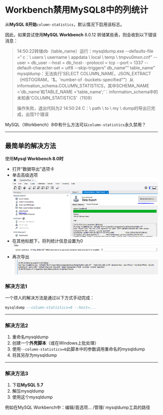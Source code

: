 # Workbench禁用MySQL8中的列统计

从**MySQL 8开始**`column-statistics`，默认情况下启用该标志。

因此，如果尝试使用**MySQL Workbench** 8.0.12 转储某些表，则会收到以下错误消息：

> 14:50:22转储db（table_name）运行：mysqldump.exe --defaults-file =“ c：\ users \ username \ appdata \ local \ temp \ tmpvu0mxn.cnf” --user = db_user --host = db_host- -protocol = tcp --port = 1337 --default-character-set = utf8 --skip-triggers“ db_name”“ table_name” mysqldump：无法执行'SELECT COLUMN_NAME，JSON_EXTRACT（HISTOGRAM，'$。'number-of -buckets-specified“”）从information_schema.COLUMN_STATISTICS，其中SCHEMA_NAME ='db_name'和TABLE_NAME ='table_name';'：information_schema中的未知表'COLUMN_STATISTICS'（1109）
>
> 操作失败，退出代码为2 14:50:24 C：\ path \ to \ my \ dump的导出已完成，出现1个错误

MySQL（Workbench）8中有什么方法可以`column-statistics`永久禁用？

------

## 最简单的解决方法

使用**Mysql Workbench 8.0时**

- 打开“数据导出”选项卡
- 单击高级选项 [![在此处输入图片说明](../../../_ImageAssets/ZKjXe-1573125322244.png)](https://i.stack.imgur.com/ZKjXe.png)
- 在其他标题下，将列统计信息设置为0 [![在此处输入图片说明](../../../_ImageAssets/QUMrG.png)](https://i.stack.imgur.com/QUMrG.png)
- 再次导出[![在此处输入图片说明](../../../_ImageAssets/sIDmx.png)](https://i.stack.imgur.com/sIDmx.png)



### 解决方法1

一个烦人的解决方法是通过以下方式手动完成：

```sql
mysqldump --column-statistics=0 --host=...
```

------

### 解决方法2

1. 重命名mysqldump
2. 创建一个**外壳脚本**（或在Windows上批处理）
3. 使用`--column-statistics=0`此脚本中的参数调用重命名的mysqldump
4. 将其另存为mysqldump

------

### 解决方法3

1. 下载**MySQL 5.7**
2. 解压mysqldump
3. 使用这个mysqldump

例如在MySQL Workbench中：编辑/首选项... /管理/ mysqldump工具的路径